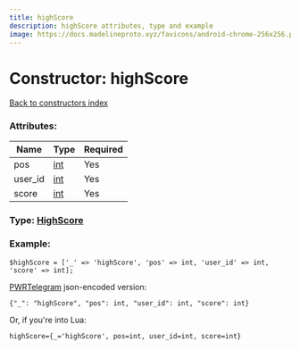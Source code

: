 ```yaml
---
title: highScore
description: highScore attributes, type and example
image: https://docs.madelineproto.xyz/favicons/android-chrome-256x256.png
---
```

# Constructor: highScore  
[Back to constructors index](index.md)



### Attributes:

| Name     |    Type       | Required |
|----------|---------------|----------|
|pos|[int](../types/int.md) | Yes|
|user\_id|[int](../types/int.md) | Yes|
|score|[int](../types/int.md) | Yes|



### Type: [HighScore](../types/HighScore.md)


### Example:

```
$highScore = ['_' => 'highScore', 'pos' => int, 'user_id' => int, 'score' => int];
```  

[PWRTelegram](https://pwrtelegram.xyz) json-encoded version:

```
{"_": "highScore", "pos": int, "user_id": int, "score": int}
```


Or, if you're into Lua:  


```
highScore={_='highScore', pos=int, user_id=int, score=int}

```


